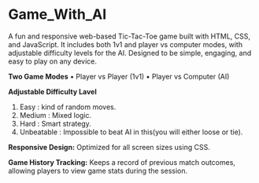 # Game_With_AI
A fun and responsive web-based Tic-Tac-Toe game built with HTML, CSS, and JavaScript. It includes both 1v1 and player vs computer modes, with adjustable difficulty levels for the AI. Designed to be simple, engaging, and easy to play on any device.

**Two Game Modes**
• Player vs Player (1v1)
• Player vs Computer (AI)

**Adjustable Difficulty Lavel** 
1. Easy : kind of random moves.
2. Medium : Mixed logic.
3. Hard : Smart strategy.
4. Unbeatable : Impossible to beat AI in this(you will either loose or tie).

**Responsive Design:** 
Optimized for all screen sizes using CSS.

**Game History Tracking:**
Keeps a record of previous match outcomes, allowing players to view game stats during the session. 
